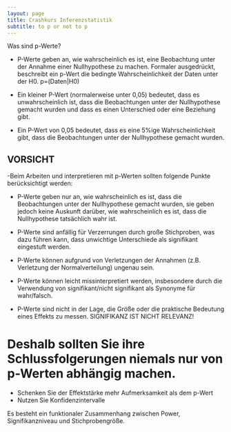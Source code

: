 ```yaml
---
layout: page
title: Crashkurs Inferenzstatistik
subtitle: to p or not to p
---
```


Was sind p-Werte?

- P-Werte geben an, wie wahrscheinlich es ist, eine Beobachtung unter der Annahme einer Nullhypothese zu machen. Formaler ausgedrückt, beschreibt ein p-Wert die bedingte Wahrscheinlichkeit der Daten unter der H0. p=(Daten|H0)

- Ein kleiner P-Wert (normalerweise unter 0,05) bedeutet, dass es unwahrscheinlich ist, dass die Beobachtungen unter der Nullhypothese gemacht wurden und dass es einen Unterschied oder eine Beziehung gibt.

- Ein P-Wert von 0,05 bedeutet, dass es eine 5%ige Wahrscheinlichkeit gibt, dass die Beobachtungen unter der Nullhypothese gemacht wurden. 

## VORSICHT

-Beim Arbeiten und interpretieren mit p-Werten sollten folgende Punkte berücksichtigt werden:

- P-Werte geben nur an, wie wahrscheinlich es ist, dass die Beobachtungen unter der Nullhypothese gemacht wurden, sie geben jedoch keine Auskunft darüber, wie wahrscheinlich es ist, dass die Nullhypothese tatsächlich wahr ist.

- P-Werte sind anfällig für Verzerrungen durch große Stichproben, was dazu führen kann, dass unwichtige Unterschiede als signifikant eingestuft werden.

- P-Werte können aufgrund von Verletzungen der Annahmen (z.B. Verletzung der Normalverteilung) ungenau sein.

- P-Werte können leicht missinterpretiert werden, insbesondere durch die Verwendung von signifikant/nicht signifikant als Synonyme für wahr/falsch.

- P-Werte sind nicht in der Lage, die Größe oder die praktische Bedeutung eines Effekts zu messen. SIGNIFIKANZ IST NICHT RELEVANZ!

# Deshalb sollten Sie ihre Schlussfolgerungen niemals nur von p-Werten abhängig machen.

- Schenken Sie der Effektstärke mehr Aufmerksamkeit als dem p-Wert
- Nutzen Sie Konfidenzintervalle

Es besteht ein funktionaler Zusammenhang zwischen Power, Signifikanzniveau und Stichprobengröße. 
